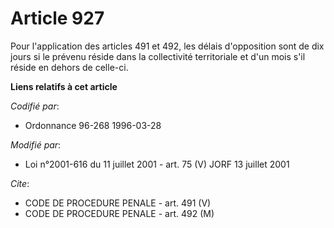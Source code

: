 # Article 927

Pour l'application des articles 491 et 492, les délais d'opposition sont de dix jours si le prévenu réside dans la
collectivité territoriale et d'un mois s'il réside en dehors de celle-ci.

**Liens relatifs à cet article**

_Codifié par_:

  - Ordonnance 96-268 1996-03-28

_Modifié par_:

  - Loi n°2001-616 du 11 juillet 2001 - art. 75 (V) JORF 13 juillet 2001

_Cite_:

  - CODE DE PROCEDURE PENALE - art. 491 (V)
  - CODE DE PROCEDURE PENALE - art. 492 (M)
